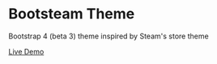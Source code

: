﻿# Bootsteam Theme

Bootstrap 4 (beta 3) theme inspired by Steam's store theme

[Live Demo](https://cdn.rawgit.com/StrutTower/bootsteam-theme/4.0.0/demo/index.html)
